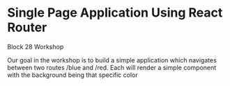 # Single Page Application Using React Router

Block 28 Workshop

Our goal in the workshop is to build a simple application which navigates between two routes /blue and /red. Each will render a simple component with the background being that specific color
